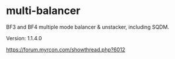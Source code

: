 multi-balancer
==============

BF3 and BF4 multiple mode balancer &amp; unstacker, including SQDM.

Version: 1.1.4.0

https://forum.myrcon.com/showthread.php?6012


